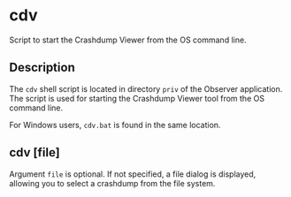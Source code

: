 <!--
%CopyrightBegin%

Copyright Ericsson AB 2023-2024. All Rights Reserved.

Licensed under the Apache License, Version 2.0 (the "License");
you may not use this file except in compliance with the License.
You may obtain a copy of the License at

    http://www.apache.org/licenses/LICENSE-2.0

Unless required by applicable law or agreed to in writing, software
distributed under the License is distributed on an "AS IS" BASIS,
WITHOUT WARRANTIES OR CONDITIONS OF ANY KIND, either express or implied.
See the License for the specific language governing permissions and
limitations under the License.

%CopyrightEnd%
-->
# cdv

Script to start the Crashdump Viewer from the OS command line.

## Description

The `cdv` shell script is located in directory `priv` of the Observer
application. The script is used for starting the Crashdump Viewer tool from the
OS command line.

For Windows users, `cdv.bat` is found in the same location.

## cdv \[file]

Argument `file` is optional. If not specified, a file dialog is displayed,
allowing you to select a crashdump from the file system.
